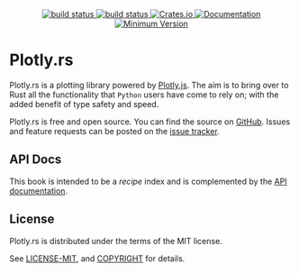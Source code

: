 <div align="center">
    <a href="https://github.com/igiagkiozis/plotly/tree/master">
        <img src="https://img.shields.io/badge/Plotly.rs-master-brightgreen" alt="build status">
    </a>
    <a href="https://github.com/igiagkiozis/plotly/actions">
        <img src="https://github.com/igiagkiozis/plotly/workflows/build/badge.svg" alt="build status">
    </a>
    <a href="https://crates.io/crates/plotly">
        <img src="https://img.shields.io/crates/v/plotly.svg" alt="Crates.io">
    </a>
	<a href="https://docs.rs/plotly">
        <img src="https://docs.rs/plotly/badge.svg" alt="Documentation">
    </a>
    <a href="">
        <img src="https://img.shields.io/badge/Minimum%20Rust%20Version-1.31-brightgreen.svg" alt="Minimum Version">
    </a>
</div>

# Plotly.rs

Plotly.rs is a plotting library powered by [Plotly.js](https://plot.ly/javascript/). The aim is to bring over to Rust all the functionality that `Python` users have come to rely on; with the added benefit of type safety and speed.

Plotly.rs is free and open source. You can find the source on [GitHub](https://github.com/igiagkiozis/plotly). Issues and feature requests can be posted on the [issue tracker](https://github.com/igiagkiozis/plotly/issues).

## API Docs

This book is intended to be a *recipe* index and is complemented by the [API documentation](https://docs.rs/plotly).

## License

Plotly.rs is distributed under the terms of the MIT license.

See [LICENSE-MIT](LICENSE-MIT), and [COPYRIGHT](COPYRIGHT) for details.